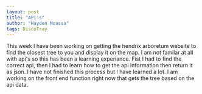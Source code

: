 ```yaml
---
layout: post
title: "API's"
author: "Hayden Moussa"
tags: DiscoTray
---
```


This week I have been working on getting the hendrix arboretum website to find the closest tree to you and display it on the map. I am not familar at all with api's so this has been a learning experiance. Fist I had to find the correct api, then I had to learn how to get the api information then return it as json. I have not finished this process but I have learned a lot. I am working on the front end function right now that gets the tree based on the api data.